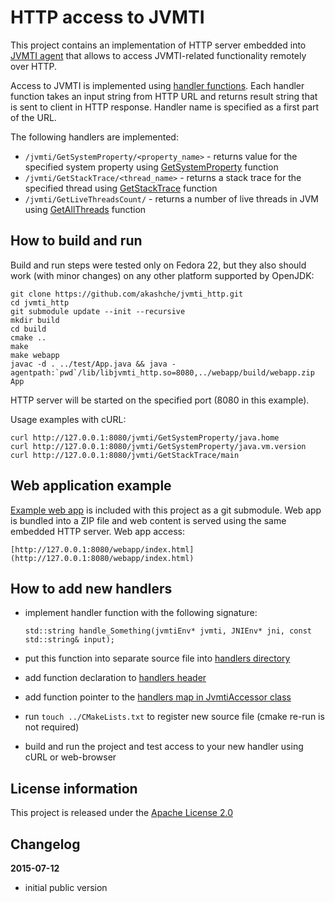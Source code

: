 HTTP access to JVMTI
====================

This project contains an implementation of HTTP server embedded into
[JVMTI agent](http://docs.oracle.com/javase/7/docs/platform/jvmti/jvmti.html) that allows 
to access JVMTI-related functionality remotely over HTTP.

Access to JVMTI is implemented using [handler functions](https://github.com/akashche/jvmti_http/tree/master/src/handlers).
Each handler function takes an input string from HTTP URL and returns result string that is sent to client in HTTP response.
Handler name is specified as a first part of the URL.

The following handlers are implemented:

 * `/jvmti/GetSystemProperty/<property_name>` - returns value for the specified system property using
 [GetSystemProperty](http://docs.oracle.com/javase/7/docs/platform/jvmti/jvmti.html#GetSystemProperty)
function
 * `/jvmti/GetStackTrace/<thread_name>` - returns a stack trace for the specified thread using
[GetStackTrace](http://docs.oracle.com/javase/7/docs/platform/jvmti/jvmti.html#GetStackTrace) function
 * `/jvmti/GetLiveThreadsCount/` - returns a number of live threads in JVM using 
[GetAllThreads](http://docs.oracle.com/javase/7/docs/platform/jvmti/jvmti.html#GetAllThreads) function

How to build and run
--------------------

Build and run steps were tested only on Fedora 22, but they also should work (with minor changes) 
on any other platform supported by OpenJDK:

    git clone https://github.com/akashche/jvmti_http.git
    cd jvmti_http
    git submodule update --init --recursive
    mkdir build
    cd build
    cmake ..
    make
    make webapp
    javac -d . ../test/App.java && java -agentpath:`pwd`/lib/libjvmti_http.so=8080,../webapp/build/webapp.zip App

HTTP server will be started on the specified port (8080 in this example).

Usage examples with cURL:

    curl http://127.0.0.1:8080/jvmti/GetSystemProperty/java.home
    curl http://127.0.0.1:8080/jvmti/GetSystemProperty/java.vm.version
    curl http://127.0.0.1:8080/jvmti/GetStackTrace/main

Web application example
-----------------------

[Example web app](https://github.com/akashche/dynamic_bar_chart_example) is included with this
project as a git submodule. Web app is bundled into a ZIP file and web content is served using the
same embedded HTTP server. Web app access:

    [http://127.0.0.1:8080/webapp/index.html](http://127.0.0.1:8080/webapp/index.html)

How to add new handlers
-----------------------

 * implement handler function with the following signature:

    `std::string handle_Something(jvmtiEnv* jvmti, JNIEnv* jni, const std::string& input);`

 * put this function into separate source file into [handlers directory](https://github.com/akashche/jvmti_http/tree/master/src/handlers)

 * add function declaration to [handlers header](https://github.com/akashche/jvmti_http/tree/master/src/handlers.hpp#L33)

 * add function pointer to the [handlers map in JvmtiAccessor class](https://github.com/akashche/jvmti_http/tree/master/src/JvmtiAccessor.cpp#L36)

 * run `touch ../CMakeLists.txt` to register new source file (cmake re-run is not required)

 * build and run the project and test access to your new handler using cURL or web-browser


License information
-------------------

This project is released under the [Apache License 2.0](http://www.apache.org/licenses/LICENSE-2.0)

Changelog
---------

**2015-07-12**

 * initial public version
